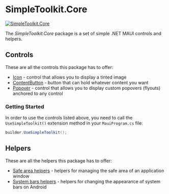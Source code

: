 # SimpleToolkit.Core

[![SimpleToolkit.Core](https://img.shields.io/nuget/v/SimpleToolkit.Core.svg?label=SimpleToolkit.Core)](https://www.nuget.org/packages/SimpleToolkit.Core/)

The *SimpleToolkit.Core* package is a set of simple .NET MAUI controls and helpers.

## Controls

These are all the controls this package has to offer:

- [Icon](Icon.md) - control that allows you to display a tinted image
- [ContentButton](ContentButton.md) - button that can hold whatever content you want
- [Popover](Popover.md) - control that allows you to display custom popovers (flyouts) anchored to any control

### Getting Started

In order to use the controls listed above, you need to call the `UseSimpleToolkit()` extension method in your `MauiProgram.cs` file:

```csharp
builder.UseSimpleToolkit();
```

## Helpers

These are all the helpers this package has to offer:

- [Safe area helpers](SafeAreaHelpers.md) - helpers for managing the safe area of an application window
- [System bars helpers](SystemBarsHelpers.md) - helpers for changing the appearance of system bars on Android